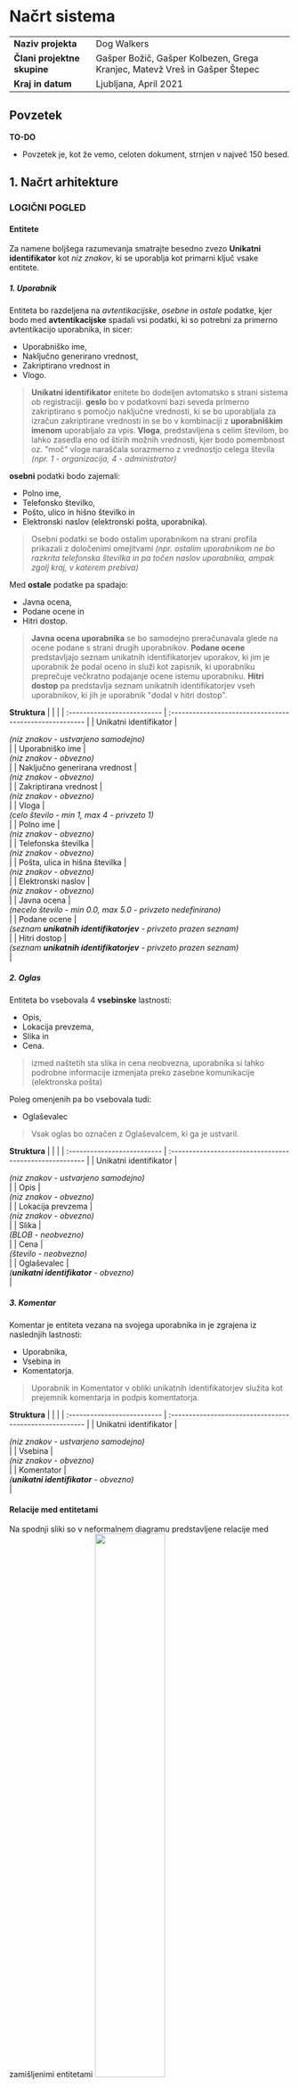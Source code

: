 # Načrt sistema

|                             |                                                         |
| :-------------------------- | :------------------------------------------------------ |
| **Naziv projekta**          | Dog Walkers                           |
| **Člani projektne skupine** | Gašper Božič, Gašper Kolbezen, Grega Kranjec, Matevž Vreš in Gašper Štepec |
| **Kraj in datum**           | Ljubljana, April 2021                                  |

## Povzetek

**TO-DO**

- Povzetek je, kot že vemo, celoten dokument, strnjen v največ 150 besed.

## 1. Načrt arhitekture

### LOGIČNI POGLED
#### Entitete
Za namene boljšega razumevanja smatrajte besedno zvezo **Unikatni identifikator** kot *niz znakov*, ki se uporablja kot primarni ključ vsake entitete.


##### **1. Uporabnik**
Entiteta bo razdeljena na *avtentikacijske*, *osebne* in *ostale* podatke, kjer bodo med **avtentikacijske** spadali vsi podatki, ki so potrebni za primerno avtentikacijo uporabnika, in sicer:
- Uporabniško ime,
- Naključno generirano vrednost,
- Zakriptirano vrednost in
- Vlogo.
> **Unikatni identifikator** enitete bo dodeljen avtomatsko s strani sistema ob registraciji. **geslo** bo v podatkovni bazi seveda primerno zakriptirano s pomočjo naključne vrednosti, ki se bo uporabljala za izračun zakriptirane vrednosti in se bo v kombinaciji z **uporabniškim imenom** uporabljalo za vpis. **Vloga**, predstavljena s celim številom, bo lahko zasedla eno od štirih možnih vrednosti, kjer bodo pomembnost oz. "moč" vloge naraščala sorazmerno z vrednostjo celega števila *(npr. 1 - organizacija, 4 - administrator)*

**osebni** podatki bodo zajemali:
- Polno ime,
- Telefonsko številko, 
- Pošto, ulico in hišno številko in
- Elektronski naslov (elektronski pošta, uporabnika).
> Osebni podatki se bodo ostalim uporabnikom na strani profila prikazali z določenimi omejitvami *(npr. ostalim uporabnikom ne bo razkrita telefonska številka in pa točen naslov uporabnika, ampak zgolj kraj, v katerem prebiva)*

Med **ostale** podatke pa spadajo:
- Javna ocena, 
- Podane ocene in 
- Hitri dostop.
> **Javna ocena uporabnika** se bo samodejno preračunavala glede na ocene podane s strani drugih uporabnikov. **Podane ocene** predstavljajo seznam unikatnih identifikatorjev uporakov, ki jim je uporabnik že podal oceno in služi kot zapisnik, ki uporabniku preprečuje večkratno podajanje ocene istemu uporabniku. **Hitri dostop** pa predstavlja seznam unikatnih identifikatorjev vseh uporabnikov, ki jih je uporabnik "dodal v hitri dostop".

**Struktura**
|                 |                                                        |
| :-------------------------- | :------------------------------------------------------ |
| Unikatni identifikator          | <div class="dataType">*(niz znakov - ustvarjeno samodejno)*</div>  |
| Uporabniško ime | <div class="dataType">*(niz znakov - obvezno)*</div> |
| Naključno generirana vrednost | <div class="dataType">*(niz znakov - obvezno)*</div> |
| Zakriptirana vrednost | <div class="dataType">*(niz znakov - obvezno)*</div> |
| Vloga | <div class="dataType">*(celo število - min 1, max 4 - privzeto 1)*</div> |
| Polno ime | <div class="dataType">*(niz znakov - obvezno)*</div> |
| Telefonska številka | <div class="dataType">*(niz znakov - obvezno)*</div> |
| Pošta, ulica in hišna številka | <div class="dataType">*(niz znakov - obvezno)*</div> |
| Elektronski naslov | <div class="dataType">*(niz znakov - obvezno)*</div> |
| Javna ocena | <div class="dataType">*(necelo število - min 0.0, max 5.0 - privzeto nedefinirano)*</div> |
| Podane ocene | <div class="dataType">*(seznam **unikatnih identifikatorjev** - privzeto prazen seznam)*</div> |
| Hitri dostop | <div class="dataType">*(seznam **unikatnih identifikatorjev** - privzeto prazen seznam)*</div> |



##### **2. Oglas**
Entiteta bo vsebovala 4 **vsebinske** lastnosti:
- Opis,
- Lokacija prevzema,
- Slika in
- Cena. 
> izmed naštetih sta slika in cena neobvezna, uporabnika si lahko podrobne informacije izmenjata preko zasebne komunikacije (elektronska pošta)

Poleg omenjenih pa bo vsebovala tudi:
- Oglaševalec
> Vsak oglas bo označen z Oglaševalcem, ki ga je ustvaril.

**Struktura**
|                 |                                                        |
| :-------------------------- | :------------------------------------------------------ |
| Unikatni identifikator          | <div class="dataType">*(niz znakov - ustvarjeno samodejno)*</div>  |
| Opis          | <div class="dataType">*(niz znakov - obvezno)*</div>  |
| Lokacija prevzema | <div class="dataType">*(niz znakov - obvezno)*</div> |
| Slika | <div class="dataType">*(BLOB - neobvezno)*</div> |
| Cena | <div class="dataType">*(število - neobvezno)*</div> |
| Oglaševalec | <div class="dataType">*(**unikatni identifikator** - obvezno)*</div> |



##### **3. Komentar**
Komentar je entiteta vezana na svojega uporabnika in je zgrajena iz naslednjih lastnosti:
- Uporabnika,
- Vsebina in
- Komentatorja.
> Uporabnik in Komentator v obliki unikatnih identifikatorjev služita kot prejemnik komentarja in podpis komentatorja.

**Struktura**
|                   |                                                        |
| :-------------------------- | :------------------------------------------------------ |
| Unikatni identifikator          | <div class="dataType">*(niz znakov - ustvarjeno samodejno)*</div>  |
| Vsebina          | <div class="dataType">*(niz znakov - obvezno)*</div>  |
| Komentator | <div class="dataType">*(**unikatni identifikator** - obvezno)*</div> |

#### Relacije med entitetami
Na spodnji sliki so v neformalnem diagramu predstavljene relacije med zamišljenimi entitetami
<img src="../img/relacije.png" style="width:50%">

Diagram si interpretiramo na sledeč način.
- en uporabnik lahko ustvari 0 ali več oglasov, kjer en oglas priapda točno enemu uporabniku
- enemu uporabniku lahko pripada 0 ali več komentarjev (ki jih je podal sam, ali pa jih ostali dodali njemu), kjer en komentar pripada točno enemu uporabniku
- en uporabnik lahko ustvari 0 ali več odzivov, kjer en odziv pripada točno enemu uporabniku
- en oglas lahko vsebuje 0 ali več odzivov, kjer je odziv vezan na točno en oglas  

##### **4. Ocena**
Ocenar je entiteta vezana na svojega uporabnika in je zgrajena iz naslednjih lastnosti:
- Uporabnika,
- Ocena in
- Ocenjevalca.
> Uporabnik in Ocenjevalca v obliki unikatnih identifikatorjev služita kot prejemnik ocene in podpis ocenjevalca.

**Struktura**
|                   |                                                        |
| :-------------------------- | :------------------------------------------------------ |
| Unikatni identifikator          | <div class="dataType">*(niz znakov - ustvarjeno samodejno)*</div>  |
| Ocena          | <div class="dataType">*(število - obvezno)*</div>  |
| Ocenjevalec | <div class="dataType">*(**unikatni identifikator** - obvezno)*</div> |

#### Relacije med entitetami
Na spodnji sliki so v neformalnem diagramu predstavljene relacije med zamišljenimi entitetami
<img src="../img/conceptual_model.png">

Diagram si interpretiramo na sledeč način.
- en uporabnik lahko ustvari 0 ali več oglasov, kjer en oglas priapda točno enemu uporabniku
- enemu uporabniku lahko pripada 0 ali več komentarjev (ki jih je podal sam, ali pa jih ostali dodali njemu), kjer en komentar pripada točno enemu uporabniku
- en uporabnik lahko ustvari 0 ali več odzivov, kjer en odziv pripada točno enemu uporabniku
- en oglas lahko vsebuje 0 ali več odzivov, kjer je odziv vezan na točno en oglas


### PROCESNI POGLED
Čelni del aplikacije izdelan po konceptu **Single Page Application (SPA)**. Za izvajanje bo poskrbel spletni brskalnik odjemalca. Zaledni del bo v obliki **Restful API**-ja dostopen na spletnem strežniku, kjer bo komuniciral z glavno podatkovno bazo. Razdelili ga bomo na dve mikrostoritvi, ki bosta monitorirali dostop do podatkov v glavni podatkovni bazi.

<img src="../img/procesniPogled.png" style="border-radius:1rem">

Poleg omenjenega bo za periodično varnostno kopiranje podatkov glavne podatkovne baze skrbel **Upravljalec varnostnih kopij**, ki bo imel dostop do glavne in varnostne kopije podatkovne baze

### RAZVOJNI POGLED
Arhitektura **spletne aplikacije** bo zasnovana po vzorcu **model-pogled-krmilnik** oz. **MVC** 

<img src="../img/mvcVzorec.png" width="50%" style="border-radius:1rem">

Vsaka entiteta bo ustrezno preslikana v sebi pripadajoč *model*. Vsakemu modelu bo pripadal samostojen *Krmilnik*, ki bo implementiral potrebne **CRUD** operacije za model, ki mu pripadajo. 

*Pogled* modela bo na čelnem delu dinamično prikazoval potrebne obrazce za ustvarjanje novega zapisa modela v podatkovni bazi, posodabljanje že obstoječega zapisa, omogočal pa bo tudi prikaz *master-detail* vzorca in opcijo izbrisa zapisa modela iz podatkovne baze.

#### **Avtentikacija**
Dostop do podatkov bo regulirala komponenta za avtentikacijo, kjer bo sistem avtentkacije implementiran po principu **JWT**. 

Vsaka HTTP zahteva po podatkih bo pred dostopom do podatkovne baze pregledana s strani *avtentikacijske komponente*, ki bo v tem scenariju delovala kot semafor za *komponento za uporavljanje s podatki*. 
- **V primeru avtorizacije** s strani avtentikacijske komponente bo komponenta za upravaljanje s podatki izvedla transakcijo s podatkovno bazo. 
- **V primeru zavrnitve avtorizaicije** bo na zahtevo HTTP odgovorila z ustrezno zavrnitveno kodo in sporočilom o napaki.

#### **Izvorna koda aplikacije**
Izvorna koda aplikacije se bo nahajala na oddaljenem GitHub repozitoriju, kjer bo nit razvoja razvejana na *produkcijsko* in *razvojno* vejo, *razvojna* veja pa bo po potrebi razvejana na dodatne veje za boljši pregled in nadzor.

### FIZIČNI POGLED
RESTAPI in Upravljalec varnostnih kopij bosta nameščena in se izvajala na istem spletnem strežniku, s katerim bo komuniciral spletni brskalnik odjemalca, ki bo skrbel za izvajanje in procesiranje čelnega dela aplikacije.

Za gostovanje podatkovnih baz bomo uporabili **MongoDB Atlas strežnike**, kjer bo podatkovna baza z varnostno kopijo gostovana na različni lokaciji kot glavna podatkovna baza


## 2. Načrt strukture

### 2.1 Razredni diagram

<img src="../img/razredniDiagram.png">  

### 2.2 Opis razredov

**TO-DO**

- Vsak razred podrobno opišite. Opis posameznega razreda naj ima sledečo strukturo:

#### Ime razreda **TO-DO**

- Koncept iz problemske domene, ki ga razred predstavlja.

#### Atributi

**TO-DO**

- Za vsak atribut navedite:
  - ime atributa,
  - podatkovni tip, če ta ni očiten,
  - pomen, če ta ni samoumeven,
  - zalogo vrednosti, če ta ni neomejena ali očitna.

#### Nesamoumevne metode

**TO-DO**

- Za vsako metodo navedite:
  - ime metode,
  - imena in tipe parametrov,
  - tip rezultata,
  - pomen (če ta ni dovolj očiten iz naziva metode in njenih parametrov).

## 3. Načrt obnašanja

  ### 3.1. Registracija uporabnika  

  **OSNOVNI TOK**  
  Diagram poleg osnovnega toka predstavlja tudi izjemni tok, kjer je e-naslov že uporabljen.  
  <img src="../img/diagrami_zaporedja/Registracija_osnovni_izjemni1.png">  
    
  **IZJEMNI TOK**  
  Diagram predstavlja izjemne tokove neustreznih podatkov.  
  <img src="../img/diagrami_zaporedja/Registracija_izjemni2_in_3.png">  


  ### 3.2 Prijava uporabnika

  <img src="../img/diagrami_zaporedja/prijavaUporabnika.png">

  ### 3.3. Urejanje uporabniškega profila  

  **OSNOVNI TOK**  
  <img src="../img/diagrami_zaporedja/Urejanje_profila_osnovni.png">  
    
  **IZJEMNI TOKOVI**  
  Diagram prikazuje izjemne tokove, kjer so bili vnešeni nedovoljeni znaki, neustrezen format podatkov (npr. e-naslova) ali pa je bilo prekoračeno dovoljeno število znakov.  
  <img src="../img/diagrami_zaporedja/Urejanje_profila_izjemni1_2_3.png">  
    
  Diagram prikazuje izjemni tok, kjer uporabnik navigira proč od strani brez shranjevanja sprememb.  
  <img src="../img/diagrami_zaporedja/Urejanje_profila_izjemni4.png">  

  ### 3.4. Pregled vseh oglasov  
  Funkcionalnost je bila združena s funkcionalnostjo "Iskanje oglasov".

  ### 3.5. Ogled posameznega oglasa  

  **OSNOVNI TOK**  
  <img src="../img/diagrami_zaporedja/Ogled_oglasa_osnovni.png">  
    
  **ALTERNATIVNI TOKOVI**  
  Diagram prikazuje alternativni tok, kjer si oglas ogleduje neprijavljen uporabnik z manj funkcionalnostmi.  
  <img src="../img/diagrami_zaporedja/Ogled_oglasa_alternativni.png">  

  Diagram prikazuje alternativni tok, kjer si uporabnik ogleda lokacijo prevzema na sameme oglasu.
  <img src="../img/diagrami_zaporedja/ogled_posameznega_oglasa_ogled_lokacije.png">  
  
  **IZJEMNI TOK**  
  Diagram prikazuje izjemni tok, kjer odpove zunanji sistem.  
  <img src="../img/diagrami_zaporedja/Ogled_oglasa_izjemni.png">  

  ### 3.6. Ogled oglasa in lokacije prevzema  
  Funkcionalnost je bila združena s funkcionalnostjo "Ogled posameznega oglasa".

  ### 3.7. Ogled profila  

  **OSNOVNI TOK**  
  <img src="../img/diagrami_zaporedja/Ogled_profila_osnovni.png">  

  ### 3.8. Kreacija oglasa  

  **OSNOVNI TOK**  
  <img src="../img/diagrami_zaporedja/Kreacija_oglasa_osnovni.png">  
    
  **IZJEMNI TOK**  
  Diagram prikazuje izjemni tok, kjer so bili vnešeni neustrezni podatki ali pa podatki manjkajo.  
  <img src="../img/diagrami_zaporedja/Kreacija_oglasa_izjemni.png">  
  
  ### 3.9. Vzdrževanje oglasa  

  **OSNOVNI TOK**  
  <img src="../img/diagrami_zaporedja/Vzdrzevanje_oglasa_osnovni.png">  
    
  **IZJEMNI TOK**  
  Diagram prikazuje izjemni tok, kjer so bili vnešeni neustrezni podatki ali pa podatki manjkajo.  
  <img src="../img/diagrami_zaporedja/Vzdrzevanje_oglasa_izjemni.png">  
  
  ### 3.10. Brisanje oglasa  
    
  **OSNOVNI TOK**  
  <img src="../img/diagrami_zaporedja/Brisanje_oglasa_Osnovni.png">  
    
  **ALTERNATIVNI TOK**  
  Diagram prikazuje alternativni tok, kjer uporabnik ne potrdi brisanja oglasa.  
  <img src="../img/diagrami_zaporedja/Brisanje_oglasa_Alternativni.png">  
     
  **IZJEMNI TOK**  
  Diagram prikazuje izjemni tok, kjer uporabnik navigira proč od strani brez potrditve brisanja.  
  <img src="../img/diagrami_zaporedja/Brisanje_oglasa_Izjemni.png">   

  ### 3.11. Dodaj Hitri Kontakt

  **OSNOVNI TOK**
  <img src="../img/diagrami_zaporedja/dodajHitriKontakt_osnovniTok_Premium.png">

  **ALTERNATIVNI TOK ADMIN**
  Diagram prikazuje alternativni tok, kjer je akter tipa Admin
  <img src="../img/diagrami_zaporedja/dodajHitriKontakt_OsnovniTok_Admin.png">

  **IZJEMNI TOK PREMIUM**
  <img src="../img/diagrami_zaporedja/dodajHitriKontakt_izjemniTok_Premium.png">

  **IZJEMNI TOK ADMIN**
  Diagram prikazuje alternativni izjemni tok, kjer je akter tipa Admin
  <img src="../img/diagrami_zaporedja/dodajHitriKontakt_izjemniTok_admin.png">


     
  ### 3.12. Ogled hitrih kontaktov
    
  **OSNOVNI TOK** 
  <img src="../img/diagrami_zaporedja/ogled_hitrih_kontaktov_premium.png">

  **ALTERNATIVNI TOK**   
  Diagram prikazuje alternativni tok, kjer je akter tipa Admin
  <img src="../img/diagrami_zaporedja/ogled_hitrih_kontaktov_admin.png">

  ### 3.13. Odstranitev uporabnika iz hitrih kontaktov
    
  **OSNOVNI TOK**  
  <img src="../img/diagrami_zaporedja/odstranitev_uporabnika_iz_hitrih_kontaktov_premium.png">

  **ALTERNATIVNI TOK**   
  Diagram prikazuje alternativni tok, kjer je akter tipa Admin
  <img src="../img/diagrami_zaporedja/odstranitev_uporabnika_iz_hitrih_kontaktov_admin.png">
    
  ### 3.14. Odziv na oglas  
    
  **OSNOVNI TOK**  
  <img src="../img/diagrami_zaporedja/Odziv_osnovni.png">  

  **IZJEMNI TOKOVI**  
  Diagram prikazuje izjemni tok, kjer uporabnik vnese neustrezne podatke.  
  <img src="../img/diagrami_zaporedja/Odziv_izjemni1.png">  
    
  Diagram prikazuje izjemni tok, kjer se na oglas poskusi odzvati neprijavljen uporabnik.  
  <img src="../img/diagrami_zaporedja/Odziv_izjemni2.png">  

      
  ### 3.16. Podaj oceno profilu  
    
  **OSNOVNI TOK**  
  <img src="../img/diagrami_zaporedja/Ocena_profila_osnovni.png">  
    
  **IZJEMNI TOKOVI**  
  Diagram prikazuje izjemni tok, kjer uporabnik ne potrdi podajanja ocene.  
  <img src="../img/diagrami_zaporedja/Ocena_profila_izjemni1.png">  
    
  Diagram prikazuje izjemni tok, kjer uporabnika v bazi nimata zapisane nobene interakcije.  
  <img src="../img/diagrami_zaporedja/Ocena_profila_izjemni2.png">  
    
    
  ### 3.17. Iskanje oglasov  
    
  **OSNOVNI TOK**  
  <img src="../img/diagrami_zaporedja/Iskanje_oglasov_osnovni.png">  
    
  **ALTERNATIVNI TOK**  
  Diagram prikazuje alternativni tok, kjer si oglase ogleduje neprijavljen uporabnik.  
  <img src="../img/diagrami_zaporedja/Iskanje_oglasov_alternativni.png">  
    
  **IZJEMNI TOKOVI**  
  Diagram prikazuje izjemni tok, kjer odpove zunanji sistem.  
  <img src="../img/diagrami_zaporedja/Iskanje_oglasov_izjemni1.png">  
    
  Diagram prikazuje izjemni tok, kjer uporabnik vnese nedovoljene znake v iskalni niz.  
  <img src="../img/diagrami_zaporedja/Iskanje_oglasov_izjemni2.png">  
    

  ### 3.18. Podaj komentar profilu
    
  **OSNOVNI TOK**   
  <img src="../img/diagrami_zaporedja/dodajanje_komentarja_profilu_osnovni.png">

  **ALTERNATIVNI TOK**  
  Diagram prikazuje alternativni tok, kjer uporabnik ureja svoj že obstoječi komentar.
  <img src="../img/diagrami_zaporedja/dodajanje_komentarja_profilu_alternativni.png">

  **IZJEMNI TOKOVI**  
  Diagram prikazuje izjemni tok, kjer uporabnik med podajanjem komentarja navigira
  stran od zaslonske maske.
  <img src="../img/diagrami_zaporedja/dodajanje_komentarja_profilu_izjemni1.png">

  Diagram prikazuje izjemni tok, kjer uporabnik poizkusi podati komentar, vendar še nima interakcij s tem uporabnikom, ki bi mu dovoljevale dodajanje komentarja.
  <img src="../img/diagrami_zaporedja/dodajanje_komentarja_profilu_izjemni2.png">


  ### 3.19. Brisanje komentarjev
    
  **OSNOVNI TOK** 
  <img src="../img/diagrami_zaporedja/brisanje_komentarja_osnovni.png">

  **IZJEMNI TOKOVI**   
  Diagram prikazuje izjemni tok, kjer uporabnik zapre pojavitveno okno, ki se pojavi ob kliku na brisanje komentarja.
  <img src="../img/diagrami_zaporedja/brisanje_komentarja_izjemni1.png">

  Diagram prikazuje izjemni tok, kjer uporabnik zavrne potrditev v oknu, ki se pojavi ob kliku na brisanje komentarja.
  <img src="../img/diagrami_zaporedja/BrisanjeKomentarja_izjemni2.png">
    
  
